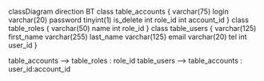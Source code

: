 classDiagram
direction BT
class table_accounts {
   varchar(75) login
   varchar(20) password
   tinyint(1) is_delete
   int role_id
   int account_id
}
class table_roles {
   varchar(50) name
   int role_id
}
class table_users {
   varchar(125) first_name
   varchar(255) last_name
   varchar(125) email
   varchar(20) tel
   int user_id
}

table_accounts  -->  table_roles : role_id
table_users  -->  table_accounts : user_id:account_id
